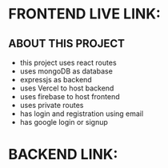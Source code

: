 # FRONTEND LIVE LINK:

## ABOUT THIS PROJECT

- this project uses react routes
- uses mongoDB as database
- expressjs as backend
- uses Vercel to host backend
- uses firebase to host frontend
- uses private routes
- has login and registration using email
- has google login or signup

# BACKEND LINK:
